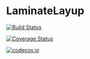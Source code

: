 # LaminateLayup

[![Build Status](https://travis-ci.org/taylormcd/LaminateLayup.jl.svg?branch=master)](https://travis-ci.org/taylormcd/LaminateLayup.jl)

[![Coverage Status](https://coveralls.io/repos/taylormcd/LaminateLayup.jl/badge.svg?branch=master&service=github)](https://coveralls.io/github/taylormcd/LaminateLayup.jl?branch=master)

[![codecov.io](http://codecov.io/github/taylormcd/LaminateLayup.jl/coverage.svg?branch=master)](http://codecov.io/github/taylormcd/LaminateLayup.jl?branch=master)
